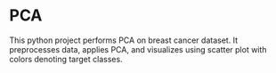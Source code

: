 # PCA
This python project performs PCA on breast cancer dataset. It preprocesses data, applies PCA, and visualizes using scatter plot with colors denoting target classes.
